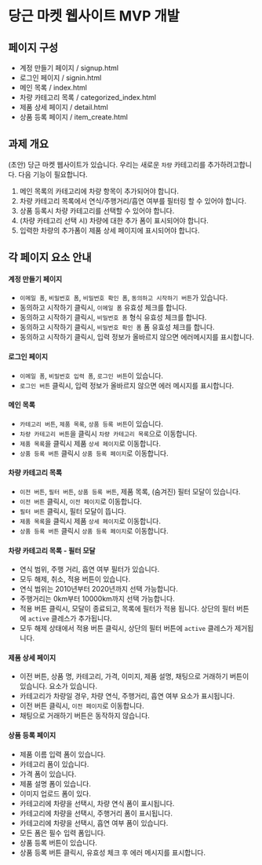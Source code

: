 # 당근 마켓 웹사이트 MVP 개발
## 페이지 구성
- 계정 만들기 페이지 / signup.html 
- 로그인 페이지 / signin.html
- 메인 목록 / index.html
- 차량 카테고리 목록 / categorized_index.html
- 제품 상세 페이지 / detail.html
- 상품 등록 페이지 / item_create.html

## 과제 개요
(초안) 당근 마켓 웹사이트가 있습니다. 우리는 새로운 `차량` 카테고리를 추가하려고합니다. 다음 기능이 필요합니다.

1. 메인 목록의 카테고리에 차량 항목이 추가되어야 합니다.
2. 차량 카테고리 목록에서 연식/주행거리/흡연 여부를 필터링 할 수 있어야 합니다. 
3. 상품 등록시 차량 카테고리를 선택할 수 있어야 합니다. 
4. (차량 카테고리 선택 시) 차량에 대한 추가 폼이 표시되어야 합니다.
5. 입력한 차량의 추가폼이 제품 상세 페이지에 표시되어야 합니다.

## 각 페이지 요소 안내
#### 계정 만들기 페이지 
- `이메일 폼`, `비밀번호 폼`, `비밀번호 확인 폼`, `동의하고 시작하기 버튼`가 있습니다.
- 동의하고 시작하기 클릭시, `이메일 폼` 유효성 체크를 합니다.
- 동의하고 시작하기 클릭시, `비밀번호 폼` 형식 유효성 체크를 합니다. 
- 동의하고 시작하기 클릭시, `비밀번호 확인 폼` 폼 유효성 체크를 합니다. 
- 동의하고 시작하기 클릭시, 입력 정보가 올바르지 않으면 에러메시지를 표시합니다.

#### 로그인 페이지
- `이메일 폼`, `비밀번호 입력 폼`, `로그인 버튼`이 있습니다. 
- `로그인 버튼` 클릭시, 입력 정보가 올바르지 않으면 에러 메시지를 표시합니다. 

#### 메인 목록
- `카테고리 버튼`, `제품 목록`, `상품 등록 버튼`이 있습니다.
- `차량 카테고리 버튼`을 클릭시 `차량 카테고리 목록`으로 이동합니다.
- `제품 목록`을 클릭시 제품 `상세 페이지`로 이동합니다.
- `상품 등록 버튼` 클릭시 `상품 등록 페이지`로 이동합니다.

#### 차량 카테고리 목록
- `이전 버튼`, `필터 버튼`, `상품 등록 버튼`, 제품 목록, (숨겨진) 필터 모달이 있습니다.
- `이전 버튼` 클릭시, `이전 페이지`로 이동합니다. 
- `필터 버튼` 클릭시, 필터 모달이 뜹니다. 
- `제품 목록`을 클릭시 제품 `상세 페이지`로 이동합니다.
- `상품 등록 버튼` 클릭시 `상품 등록 페이지`로 이동합니다.

#### 차량 카테고리 목록 - 필터 모달
- 연식 범위, 주행 거리, 흡연 여부 필터가 있습니다. 
- 모두 해제, 취소, 적용 버튼이 있습니다. 
- 연식 범위는 2010년부터 2020년까지 선택 가능합니다. 
- 주행거리는 0km부터 10000km까지 선택 가능합니다. 
- 적용 버튼 클릭시, 모달이 종료되고, 목록에 필터가 적용 됩니다. 상단의 필터 버튼에 `active` 클레스가 추가됩니다.
- 모두 해제 상태에서 적용 버튼 클릭시, 상단의 필터 버튼에 `active` 클레스가 제거됩니다.

#### 제품 상세 페이지
- 이전 버튼, 상품 명, 카테고리, 가격, 이미지, 제품 설명, 채팅으로 거래하기 버튼이 있습니다. 요소가 있습니다.
- 카테고리가 차량일 경우, 차량 연식, 주행거리, 흡연 여부 요소가 표시됩니다.
- 이전 버튼 클릭시, `이전 페이지`로 이동합니다. 
- 채팅으로 거래하기 버튼은 동작하지 않습니다.

#### 상품 등록 페이지
- 제품 이름 입력 폼이 있습니다.
- 카테고리 폼이 있습니다.
- 가격 폼이 있습니다.
- 제품 설명 폼이 있습니다.
- 이미지 업로드 폼이 있다.
- 카테고리에 차량을 선택시, 차량 연식 폼이 표시됩니다.
- 카테고리에 차량을 선택시, 주행거리 폼이 표시됩니다.
- 카테고리에 차량을 선택시, 흡연 여부 폼이 있습니다.
- 모든 폼은 필수 입력 폼입니다.
- 상품 등록 버튼이 있습니다.
- 상품 등록 버튼 클릭시, 유효성 체크 후 에러 메시지를 표시합니다.